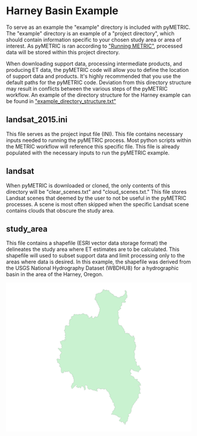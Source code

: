 # Harney Basin Example

To serve as an example the "example" directory is included with pyMETRIC.  The "example" directory is an example of a "project directory", which should contain information specific to your chosen study area or area of interest.   As pyMETRIC is ran according to ["Running METRIC"](docs/EXAMPLE_METRIC.md), processed data will be stored within this project directory.

When downloading support data, processing intermediate products, and producing ET data, the pyMETRIC code will allow you to define the location of support data and products.  It's highly recommended that you use the default paths for the pyMETRIC code.  Deviation from this directory structure may result in conflicts between the various steps of the pyMETRIC workflow. An example of the directory structure for the Harney example can be found in ["example_directory_structure.txt"](harney/example_directory_structure.txt)

## landsat_2015.ini
This file serves as the project input file (INI).  This file contains necessary inputs needed to running the pyMETRIC process.  Most python scripts within the METRIC workflow will reference this specific file.  This file is already populated with the necessary inputs to run the pyMETRIC example.

## landsat
When pyMETRIC is downloaded or cloned, the only contents of this directory will be "clear_scenes.txt" and "cloud_scenes.txt."  This file stores Landsat scenes that deemed by the user to not be useful in the pyMETRIC processes.  A scene is most often skipped when the specific Landsat scene contains clouds that obscure the study area.

## study_area
This file contains a shapefile (ESRI vector data storage format) the delineates the study area where ET estimates are to be calculated.  This shapefile will used to subset support data and limit processing only to the areas where data is desired.  In this example, the shapefile was derived from the USGS National Hydrography Dataset (WBDHU8) for a hydrographic basin in the area of the Harney, Oregon.

![Alt text](../docs/images/harney_shapefile.png?raw=true "Harney Basin, Oregon")


